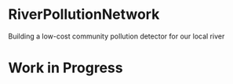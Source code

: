 # RiverPollutionNetwork
Building a low-cost community pollution detector for our local river

# Work in Progress
